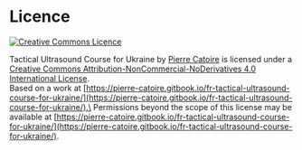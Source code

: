 # Licence

[![Creative Commons Licence](https://i.creativecommons.org/l/by-nc-nd/4.0/88x31.png)](http://creativecommons.org/licenses/by-nc-nd/4.0/)

Tactical Ultrasound Course for Ukraine by [Pierre Catoire](https://pierre-catoire.gitbook.io/fr-tactical-ultrasound-course-for-ukraine/) is licensed under a [Creative Commons Attribution-NonCommercial-NoDerivatives 4.0 International License](http://creativecommons.org/licenses/by-nc-nd/4.0/).\
Based on a work at [https://pierre-catoire.gitbook.io/fr-tactical-ultrasound-course-for-ukraine/](https://pierre-catoire.gitbook.io/fr-tactical-ultrasound-course-for-ukraine/).\
Permissions beyond the scope of this license may be available at [https://pierre-catoire.gitbook.io/fr-tactical-ultrasound-course-for-ukraine/](https://pierre-catoire.gitbook.io/fr-tactical-ultrasound-course-for-ukraine/).
